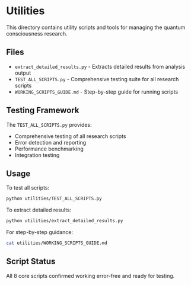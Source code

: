 # Utilities

This directory contains utility scripts and tools for managing the quantum consciousness research.

## Files

- `extract_detailed_results.py` - Extracts detailed results from analysis output
- `TEST_ALL_SCRIPTS.py` - Comprehensive testing suite for all research scripts
- `WORKING_SCRIPTS_GUIDE.md` - Step-by-step guide for running scripts

## Testing Framework

The `TEST_ALL_SCRIPTS.py` provides:
- Comprehensive testing of all research scripts
- Error detection and reporting
- Performance benchmarking
- Integration testing

## Usage

To test all scripts:
```bash
python utilities/TEST_ALL_SCRIPTS.py
```

To extract detailed results:
```bash
python utilities/extract_detailed_results.py
```

For step-by-step guidance:
```bash
cat utilities/WORKING_SCRIPTS_GUIDE.md
```

## Script Status

All 8 core scripts confirmed working error-free and ready for testing. 